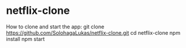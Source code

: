 # netflix-clone

How to clone and start the app:
git clone https://github.com/SolohagaLukas/netflix-clone.git
cd netflix-clone
npm install
npm start
